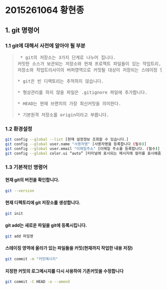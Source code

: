 # 2015261064 황현종

## 1. git 명령어

### 1.1 git에 대해서 사전에 알아야 될 부분

><pre> * git의 저장소는 3가지 단계로 나누어 집니다. 
> 커밋한 소스가 보관되는 저장소와 현재 프로젝트 파일들이 있는 작업트리, 
> 저장소와 작업트리사이의 버퍼영역으로 커밋될 대상이 저장되는 스테이징 영역입니다.
>
> * git은 빈 디렉토리는 추적하지 않습니다.
>
> * 형상관리를 하지 않을 파일은 .gitignore 파일에 추가합니다.
>
> * HEAD는 현재 브랜치의 가장 최신커밋을 의미한다.
>
> * 기본원격 저장소를 origin이라고 부릅니다. </pre>

### 1.2 환경설정
```sh
git config --global --list [현재 설정정보 조회할 수 있습니다.]
git config --global user.name "사용자명" [사용자명을 등록합니다 (필수)]
git config --global user.email "이메일주소" [이메일 주소를 등록합니다. (필수)]
git config --global color.ui “auto” [터미널에 표시되는 메시지에 칼라를 표시해줌]
```

### 1.3 기본적인 명령어
#### 현재 git의 버전을 확인합니다.
```sh
git --version
```

#### 현재 디렉토리에 git 저장소를 생성합니다.
```sh
git init
```

#### git add는 새로운 파일을 git에 등록시킵니다.
```sh
git add 파일명
```

#### 스테이징 영역에 올라가 있는 파일들을 커밋(현재까지 작업한 내용 저장)
```sh
git commit -m "커밋메시지"
```

#### 지정한 커밋의 로그메시지를 다시 사용하여 기존커밋을 수정합니다
```sh
git commit -C HEAD -a --amend
```



